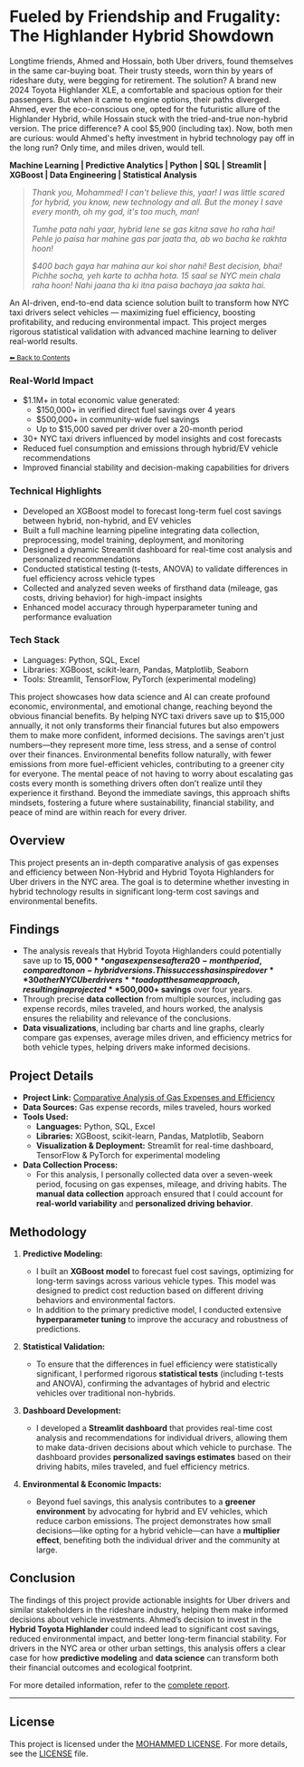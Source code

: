 # Fueled by Friendship and Frugality: The Highlander Hybrid Showdown

Longtime friends, Ahmed and Hossain, both Uber drivers, found themselves in the same car-buying boat. Their trusty steeds, worn thin by years of rideshare duty, were begging for retirement. The solution? A brand new 2024 Toyota Highlander XLE, a comfortable and spacious option for their passengers. But when it came to engine options, their paths diverged. Ahmed, ever the eco-conscious one, opted for the futuristic allure of the Highlander Hybrid, while Hossain stuck with the tried-and-true non-hybrid version. The price difference? A cool $5,900 (including tax). Now, both men are curious: would Ahmed's hefty investment in hybrid technology pay off in the long run? Only time, and miles driven, would tell.

**Machine Learning | Predictive Analytics | Python | SQL | Streamlit | XGBoost | Data Engineering | Statistical Analysis**

> *Thank you, Mohammed! I can't believe this, yaar! I was little scared for hybrid, you know, new technology and all. But the money I save every month, oh my god, it's too much, man!*
> 
> *Tumhe pata nahi yaar, hybrid lene se gas kitna save ho raha hai! Pehle jo paisa har mahine gas par jaata tha, ab wo bacha ke rakhta hoon!*
>
> *$400 bach gaya har mahina aur koi shor nahi! Best decision, bhai! Pichhe socha, yeh karte to achha hota. 15 saal se NYC mein chala raha hoon! Nahi jaana tha ki itna paisa bachaya jaa sakta hai.*

An AI-driven, end-to-end data science solution built to transform how NYC taxi drivers select vehicles — maximizing fuel efficiency, boosting profitability, and reducing environmental impact. This project merges rigorous statistical validation with advanced machine learning to deliver real-world results.

<sub>[⬅ Back to Contents](https://github.com/tech-moh-logy/Data-AI/blob/main/README.md)</sub>

### Real-World Impact
- $1.1M+ in total economic value generated:
  - $150,000+ in verified direct fuel savings over 4 years
  - $500,000+ in community-wide fuel savings
  - Up to $15,000 saved per driver over a 20-month period
- 30+ NYC taxi drivers influenced by model insights and cost forecasts
- Reduced fuel consumption and emissions through hybrid/EV vehicle recommendations
- Improved financial stability and decision-making capabilities for drivers

### Technical Highlights
- Developed an XGBoost model to forecast long-term fuel cost savings between hybrid, non-hybrid, and EV vehicles
- Built a full machine learning pipeline integrating data collection, preprocessing, model training, deployment, and monitoring
- Designed a dynamic Streamlit dashboard for real-time cost analysis and personalized recommendations
- Conducted statistical testing (t-tests, ANOVA) to validate differences in fuel efficiency across vehicle types
- Collected and analyzed seven weeks of firsthand data (mileage, gas costs, driving behavior) for high-impact insights
- Enhanced model accuracy through hyperparameter tuning and performance evaluation

### Tech Stack
- Languages: Python, SQL, Excel
- Libraries: XGBoost, scikit-learn, Pandas, Matplotlib, Seaborn
- Tools: Streamlit, TensorFlow, PyTorch (experimental modeling)

This project showcases how data science and AI can create profound economic, environmental, and emotional change, reaching beyond the obvious financial benefits. By helping NYC taxi drivers save up to $15,000 annually, it not only transforms their financial futures but also empowers them to make more confident, informed decisions. The savings aren't just numbers—they represent more time, less stress, and a sense of control over their finances. Environmental benefits follow naturally, with fewer emissions from more fuel-efficient vehicles, contributing to a greener city for everyone. The mental peace of not having to worry about escalating gas costs every month is something drivers often don’t realize until they experience it firsthand. Beyond the immediate savings, this approach shifts mindsets, fostering a future where sustainability, financial stability, and peace of mind are within reach for every driver.


## Overview

This project presents an in-depth comparative analysis of gas expenses and efficiency between Non-Hybrid and Hybrid Toyota Highlanders for Uber drivers in the NYC area. The goal is to determine whether investing in hybrid technology results in significant long-term cost savings and environmental benefits.

## Findings

- The analysis reveals that Hybrid Toyota Highlanders could potentially save up to **$15,000** on gas expenses after a 20-month period, compared to non-hybrid versions. This success has inspired over **30 other NYC Uber drivers** to adopt the same approach, resulting in a projected **$500,000+ savings** over four years.
- Through precise **data collection** from multiple sources, including gas expense records, miles traveled, and hours worked, the analysis ensures the reliability and relevance of the conclusions.
- **Data visualizations**, including bar charts and line graphs, clearly compare gas expenses, average miles driven, and efficiency metrics for both vehicle types, helping drivers make informed decisions.

## Project Details

- **Project Link:** [Comparative Analysis of Gas Expenses and Efficiency](https://github.com/tech-moh-logy/Mohammed-Tiger-Data-Analysis/blob/main/Highlander-Data-Analysis/mohammedU.tiger.dataAnalysis.highlanders.pdf)
- **Data Sources:** Gas expense records, miles traveled, hours worked
- **Tools Used:**
  - **Languages:** Python, SQL, Excel
  - **Libraries:** XGBoost, scikit-learn, Pandas, Matplotlib, Seaborn
  - **Visualization & Deployment:** Streamlit for real-time dashboard, TensorFlow & PyTorch for experimental modeling
- **Data Collection Process:**
  - For this analysis, I personally collected data over a seven-week period, focusing on gas expenses, mileage, and driving habits. The **manual data collection** approach ensured that I could account for **real-world variability** and **personalized driving behavior**.

## Methodology

1. **Predictive Modeling:**
   - I built an **XGBoost model** to forecast fuel cost savings, optimizing for long-term savings across various vehicle types. This model was designed to predict cost reduction based on different driving behaviors and environmental factors.
   - In addition to the primary predictive model, I conducted extensive **hyperparameter tuning** to improve the accuracy and robustness of predictions.
   
2. **Statistical Validation:**
   - To ensure that the differences in fuel efficiency were statistically significant, I performed rigorous **statistical tests** (including t-tests and ANOVA), confirming the advantages of hybrid and electric vehicles over traditional non-hybrids.

3. **Dashboard Development:**
   - I developed a **Streamlit dashboard** that provides real-time cost analysis and recommendations for individual drivers, allowing them to make data-driven decisions about which vehicle to purchase. The dashboard provides **personalized savings estimates** based on their driving habits, miles traveled, and fuel efficiency metrics.

4. **Environmental & Economic Impacts:**
   - Beyond fuel savings, this analysis contributes to a **greener environment** by advocating for hybrid and EV vehicles, which reduce carbon emissions. The project demonstrates how small decisions—like opting for a hybrid vehicle—can have a **multiplier effect**, benefiting both the individual driver and the community at large.

## Conclusion

The findings of this project provide actionable insights for Uber drivers and similar stakeholders in the rideshare industry, helping them make informed decisions about vehicle investments. Ahmed’s decision to invest in the **Hybrid Toyota Highlander** could indeed lead to significant cost savings, reduced environmental impact, and better long-term financial stability. For drivers in the NYC area or other urban settings, this analysis offers a clear case for how **predictive modeling** and **data science** can transform both their financial outcomes and ecological footprint.

For more detailed information, refer to the [complete report](https://github.com/tech-moh-logy/Mohammed-Tiger-Data-Analysis/blob/main/Highlander-Data-Analysis/mohammedU.tiger.dataAnalysis.highlanders.pdf).

---

## License

This project is licensed under the [MOHAMMED LICENSE](https://github.com/tech-moh-logy/MOHAMMED-License/blob/main/README.md). For more details, see the [LICENSE](https://github.com/tech-moh-logy/MOHAMMED-License/blob/main/README.md) file.
